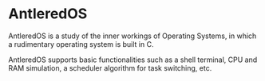 # AntleredOS

AntleredOS is a study of the inner workings of Operating Systems, in which a rudimentary operating system is built in C.

AntleredOS supports basic functionalities such as a shell terminal, CPU and RAM simulation, a scheduler algorithm for task switching, etc. 
